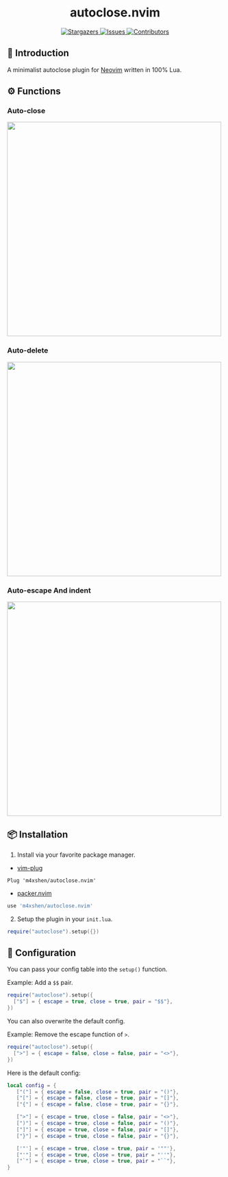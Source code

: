 <h1 align="center">
autoclose.nvim
</h1>
    
<p align="center">
<a href="https://github.com/m4xshen/autoclose.nvim/stargazers">
    <img
      alt="Stargazers"
      src="https://img.shields.io/github/stars/m4xshen/autoclose.nvim?style=for-the-badge&logo=starship&color=fae3b0&logoColor=d9e0ee&labelColor=282a36"
    />
  </a>
  <a href="https://github.com/m4xshen/autoclose.nvim/issues">
    <img
      alt="Issues"
      src="https://img.shields.io/github/issues/m4xshen/autoclose.nvim?style=for-the-badge&logo=gitbook&color=ddb6f2&logoColor=d9e0ee&labelColor=282a36"
    />
  </a>
  <a href="https://github.com/m4xshen/autoclose.nvim/contributors">
    <img
      alt="Contributors"
      src="https://img.shields.io/github/contributors/m4xshen/autoclose.nvim?style=for-the-badge&logo=opensourceinitiative&color=abe9b3&logoColor=d9e0ee&labelColor=282a36"
    />
  </a>
</p>
  
## 📃 Introduction
  
A minimalist autoclose plugin for [Neovim](https://neovim.io/) written in 100% Lua. 

## ⚙️ Functions

### Auto-close

<img src="https://github.com/m4xshen/autoclose.nvim/blob/main/assets/close.gif" width="500">

### Auto-delete

<img src="https://github.com/m4xshen/autoclose.nvim/blob/main/assets/delete.gif" width="500">

### Auto-escape And indent
  <img src="https://github.com/m4xshen/autoclose.nvim/blob/main/assets/indentAndEscape.gif" width="500">

## 📦 Installation

1. Install via your favorite package manager.
- [vim-plug](https://github.com/junegunn/vim-plug)
```VimL
Plug 'm4xshen/autoclose.nvim'
```

- [packer.nvim](https://github.com/wbthomason/packer.nvim)
```Lua
use 'm4xshen/autoclose.nvim'
```

2. Setup the plugin in your `init.lua`.
```Lua
require("autoclose").setup({})
```

## 🔧 Configuration

You can pass your config table into the `setup()` function.

Example: Add a `$$` pair.
```Lua
require("autoclose").setup({
  ["$"] = { escape = true, close = true, pair = "$$"},
})
```

You can also overwrite the default config.

Example: Remove the escape function of `>`.
```Lua
require("autoclose").setup({
  [">"] = { escape = false, close = false, pair = "<>"},
})
```

Here is the default config:
```Lua
local config = {
   ["("] = { escape = false, close = true, pair = "()"},
   ["["] = { escape = false, close = true, pair = "[]"},
   ["{"] = { escape = false, close = true, pair = "{}"},

   [">"] = { escape = true, close = false, pair = "<>"},
   [")"] = { escape = true, close = false, pair = "()"},
   ["]"] = { escape = true, close = false, pair = "[]"},
   ["}"] = { escape = true, close = false, pair = "{}"},

   ['"'] = { escape = true, close = true, pair = '""'},
   ["'"] = { escape = true, close = true, pair = "''"},
   ["`"] = { escape = true, close = true, pair = "``"},
}
```
